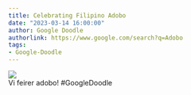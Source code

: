 ```yaml
---
title: Celebrating Filipino Adobo
date: "2023-03-14 16:00:00"
author: Google Doodle
authorlink: https://www.google.com/search?q=Adobo
tags:
- Google-Doodle
---
```

<img src="https://www.google.com/logos/doodles/2023/celebrating-adobo-6753651837109851-law.gif" referrerpolicy="no-referrer"><br>Vi feirer adobo! #GoogleDoodle